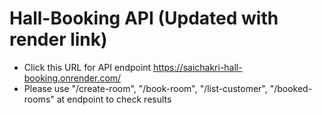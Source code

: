 # Hall-Booking API (Updated with render link)
* Click this URL for API endpoint https://saichakri-hall-booking.onrender.com/
* Please use "/create-room", "/book-room", "/list-customer", "/booked-rooms" at endpoint to check results
